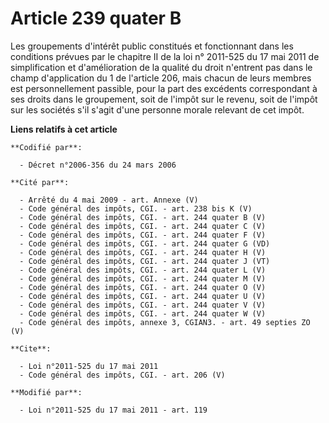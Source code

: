 # Article 239 quater B

Les groupements d'intérêt public constitués et fonctionnant dans les conditions prévues par le chapitre II de la loi n°
2011-525 du 17 mai 2011 de simplification et d'amélioration de la qualité du droit n'entrent pas dans le champ d'application
du 1 de l'article 206, mais chacun de leurs membres est personnellement passible, pour la part des excédents correspondant à
ses droits dans le groupement, soit de l'impôt sur le revenu, soit de l'impôt sur les sociétés s'il s'agit d'une personne
morale relevant de cet impôt.

**Liens relatifs à cet article**

	**Codifié par**:

	  - Décret n°2006-356 du 24 mars 2006

	**Cité par**:

	  - Arrêté du 4 mai 2009 - art. Annexe (V)
	  - Code général des impôts, CGI. - art. 238 bis K (V)
	  - Code général des impôts, CGI. - art. 244 quater B (V)
	  - Code général des impôts, CGI. - art. 244 quater C (V)
	  - Code général des impôts, CGI. - art. 244 quater F (V)
	  - Code général des impôts, CGI. - art. 244 quater G (VD)
	  - Code général des impôts, CGI. - art. 244 quater H (V)
	  - Code général des impôts, CGI. - art. 244 quater J (VT)
	  - Code général des impôts, CGI. - art. 244 quater L (V)
	  - Code général des impôts, CGI. - art. 244 quater M (V)
	  - Code général des impôts, CGI. - art. 244 quater O (V)
	  - Code général des impôts, CGI. - art. 244 quater U (V)
	  - Code général des impôts, CGI. - art. 244 quater V (V)
	  - Code général des impôts, CGI. - art. 244 quater W (V)
	  - Code général des impôts, annexe 3, CGIAN3. - art. 49 septies ZO (V)

	**Cite**:

	  - Loi n°2011-525 du 17 mai 2011
	  - Code général des impôts, CGI. - art. 206 (V)

	**Modifié par**:

	  - Loi n°2011-525 du 17 mai 2011 - art. 119
